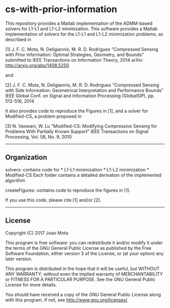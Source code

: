 # cs-with-prior-information
This repository provides a Matlab implementation of the ADMM-based solvers for L1-L1 and L1-L2 minimization.
This software provides a Matlab implementation of solvers for the L1-L1 and L1-L2 
minimization problems, as described in

[1] J. F. C. Mota, N. Deligiannis, M. R. D. Rodrigues
    "Compressed Sensing with Prior Information: Optimal Strategies, Geometry, and
    Bounds"
    submitted to IEEE Transactions on Information Theory, 2014
    arXiv: http://arxiv.org/abs/1408.5250

and 

[2] J. F. C. Mota, N. Deligiannis, M. R. D. Rodrigues
    "Compressed Sensing with Side Information: Geometrical Interpretation and 
    Performance Bounds"
    IEEE Global Conf. on Signal and Information Processing (GlobalSIP), pp. 
    512-516, 2014

It also provides code to reproduce the Figures in [1], and a solver for 
Modified-CS, a problem proposed in

[3] N. Vaswani, W. Lu
    "Modified-CS: Modifying Compressive Sensing for Problems With Partially Known 
    Support"
    IEEE Transactions on Signal Processing, Vol. 58, No. 9, 2010

------------
Organization
------------

solvers: contains code for 
           * L1-L1 minimization
           * L1-L2 minimization
           * Modified-CS
         Each folder contains a detailed derivation of the implemented algorithm

createFigures: contains code to reproduce the figures in [1].


If you use this code, please cite [1] and/or [2].


-------
License
-------

Copyright (C) 2017  Joao Mota

This program is free software: you can redistribute it and/or modify it under the 
terms of the GNU General Public License as published by the Free Software 
Foundation, either version 3 of the License, or (at your option) any later 
version.

This program is distributed in the hope that it will be useful, but WITHOUT ANY 
WARRANTY; without even the implied warranty of MERCHANTABILITY or FITNESS FOR A 
PARTICULAR PURPOSE.  See the GNU General Public License for more details.

You should have received a copy of the GNU General Public License along with this
program.  If not, see <http://www.gnu.org/licenses/>.

